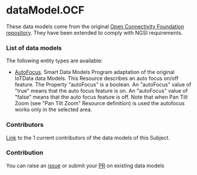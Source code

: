 # dataModel.OCF
These data models come from the original [Open Connectivity Foundation repository](https://github.com/openconnectivityfoundation/IoTDataModels). They have been extended to comply with NGSI requirements.

### List of data models

The following entity types are available:
- [AutoFocus](https://github.com/smart-data-models/dataModel.OCF/blob/master/AutoFocus/README.md). Smart Data Models Program adaptation of the original IoTData data Models. This Resource describes an auto focus on/off feature. The Property "autoFocus" is a boolean. An "autoFocus" value of "true" means that the auto focus feature is on. An "autoFocus" value of "false" means that the auto focus feature is off.  Note that when Pan Tilt Zoom (see "Pan Tilt Zoom" Resource definition) is used the autofocus works only in the selected area.



### Contributors
[Link](https://github.com/smart-data-models/dataModel.OCF/blob/master/CONTRIBUTORS.yaml) to the 1 current contributors of the data models of this Subject.


### Contribution
You can raise an [issue](https://github.com/smart-data-models/dataModel.OCF/issues) or submit your [PR](https://github.com/smart-data-models/dataModel.OCF/pulls) on existing data models


